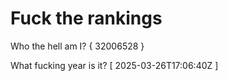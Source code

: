 # Fuck the rankings

Who the hell am I?
{ 32006528 }

What fucking year is it?
[ 2025-03-26T17:06:40Z ]
